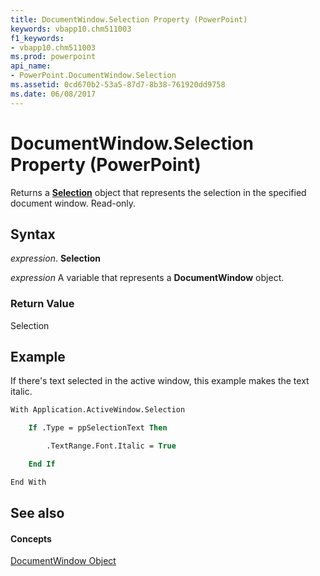 ```yaml
---
title: DocumentWindow.Selection Property (PowerPoint)
keywords: vbapp10.chm511003
f1_keywords:
- vbapp10.chm511003
ms.prod: powerpoint
api_name:
- PowerPoint.DocumentWindow.Selection
ms.assetid: 0cd670b2-53a5-87d7-8b38-761920dd9758
ms.date: 06/08/2017
---
```



# DocumentWindow.Selection Property (PowerPoint)

Returns a  **[Selection](PowerPoint.Selection.md)** object that represents the selection in the specified document window. Read-only.


## Syntax

 _expression_. **Selection**

 _expression_ A variable that represents a **DocumentWindow** object.


### Return Value

Selection


## Example

If there's text selected in the active window, this example makes the text italic.


```vb
With Application.ActiveWindow.Selection

    If .Type = ppSelectionText Then

        .TextRange.Font.Italic = True

    End If

End With


```


## See also


#### Concepts



[DocumentWindow Object](PowerPoint.DocumentWindow.md)

